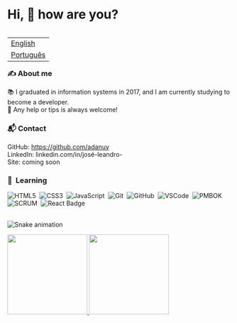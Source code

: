 # Hi, 👋 how are you?

<table align="right">
 <tr><td><a href="README_en.md">English</a></td></tr>
 <tr><td><a href="README.md">Português</a></td></tr>
</table>

### ✍️ About me

📚 I graduated in information systems in 2017, and I am currently studying to become a developer. <br>
💬 Any help or tips is always welcome! <br>


### 📬 Contact

GitHub: https://github.com/adanuy<br>
LinkedIn: linkedin.com/in/josé-leandro-<br>
Site: coming soon<br>


### <b>:brain: &nbsp;Learning</b></summary><br/>
  
![HTML5](https://img.shields.io/badge/HTML5-E34F26.svg?&style=flat&logo=html5&logoColor=white)&nbsp;
![CSS3](https://img.shields.io/badge/CSS3-%231572B6.svg?&style=flat&logo=css3&logoColor=white)&nbsp;
![JavaScript](https://img.shields.io/badge/JAVASCRIPT-323330.svg?&style=flat&logo=javascript&logoColor=%23F7DF1E)&nbsp;
![Git](https://img.shields.io/badge/GIT-%23F05033.svg?&style=flat&logo=git&logoColor=white)&nbsp;
![GitHub](https://img.shields.io/badge/GITHUB-%23121011.svg?&style=flat&logo=github&logoColor=white)&nbsp;
![VSCode](https://img.shields.io/badge/VSCODE-007ACC.svg?&style=flat&logo=visual-studio-code)&nbsp;
![PMBOK](https://img.shields.io/badge/PMBOK-DD0031.svg?&style=flat&logo=ddd&logoColor=white)&nbsp;
![SCRUM](https://img.shields.io/badge/SCRUM-6DB33F.svg?&style=flat&logo=ddd&logoColor=white)&nbsp;
![React Badge](https://img.shields.io/badge/-React-61DBFB?style=flat&labelColor=black&logo=react&logoColor=61DBFB)
<br>
<br>

![Snake animation](https://github.com/adanuy/adanuy/blob/output/github-contribution-grid-snake.svg)

 <div>
  <a href="https://github.com/adanuy">
  <img height="180em" src="https://github-readme-stats.vercel.app/api?username=adanuy&show_icons=true&theme=default&include_all_commits=true&count_private=true"/>
  <img height="180em" src="https://github-readme-stats.vercel.app/api/top-langs/?username=adanuy&layout=compact&langs_count=16&theme=default"/>
<div>

